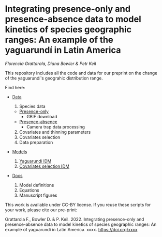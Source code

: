 # Integrating presence-only and presence-absence data to model kinetics of species geographic ranges: An example of the yaguarundí in Latin America

*Florencia Grattarola, Diana Bowler & Petr Keil*

This repository includes all the code and data for our preprint on the change of the yaguarundí's geograhic distribution range.

Find here:

  - [Data](/data)
    1. Species data
      - [Presence-only](/data/PO)
        - GBIF download 
      - [Presence-absence](/data/PA)
        - Camera trap data processing 
    2. Covariates and thinning parameters
    3. Covariates selection
    4. Data preparation

  - [Models](/models)
    1. [Yaguarundí IDM](/models/idm)
    2. [Covariates selection IDM](/models/covariates_selection_idm)
  
  - [Docs](/docs)
    1. Model definitions
    2. Equations
    3. Manuscript figures

This work is available under CC-BY license. If you reuse these scripts for your work, please cite our pre-print:

Grattarola F., Bowler D. & P. Keil. 2022. Integrating presence-only and presence-absence data to model kinetics of species geographic ranges: An example of yaguarundí in Latin America. xxxx. https://doi.org/xxxx
